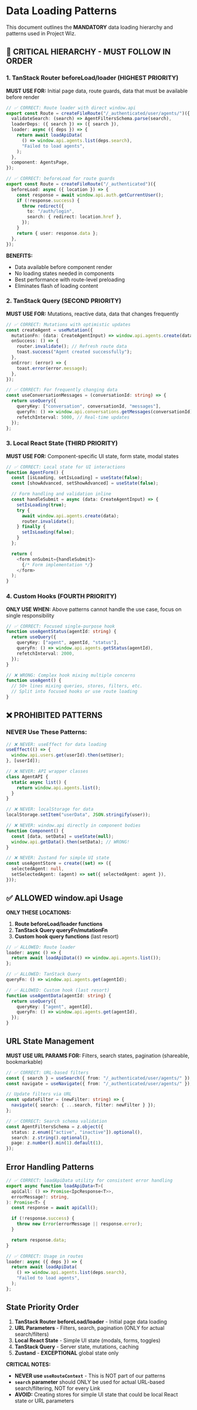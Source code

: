 # Data Loading Patterns

This document outlines the **MANDATORY** data loading hierarchy and patterns used in Project Wiz.

## 🚨 CRITICAL HIERARCHY - MUST FOLLOW IN ORDER

### 1. TanStack Router beforeLoad/loader (HIGHEST PRIORITY)

**MUST USE FOR:** Initial page data, route guards, data that must be available before render

```typescript
// ✅ CORRECT: Route loader with direct window.api
export const Route = createFileRoute("/_authenticated/user/agents/")({
  validateSearch: (search) => AgentFiltersSchema.parse(search),
  loaderDeps: ({ search }) => ({ search }),
  loader: async ({ deps }) => {
    return await loadApiData(
      () => window.api.agents.list(deps.search),
      "Failed to load agents",
    );
  },
  component: AgentsPage,
});

// ✅ CORRECT: beforeLoad for route guards
export const Route = createFileRoute("/_authenticated")({
  beforeLoad: async ({ location }) => {
    const response = await window.api.auth.getCurrentUser();
    if (!response.success) {
      throw redirect({
        to: "/auth/login",
        search: { redirect: location.href },
      });
    }
    return { user: response.data };
  },
});
```

**BENEFITS:**

- Data available before component render
- No loading states needed in components
- Best performance with route-level preloading
- Eliminates flash of loading content

### 2. TanStack Query (SECOND PRIORITY)

**MUST USE FOR:** Mutations, reactive data, data that changes frequently

```typescript
// ✅ CORRECT: Mutations with optimistic updates
const createAgent = useMutation({
  mutationFn: (data: CreateAgentInput) => window.api.agents.create(data),
  onSuccess: () => {
    router.invalidate(); // Refresh route data
    toast.success("Agent created successfully");
  },
  onError: (error) => {
    toast.error(error.message);
  },
});

// ✅ CORRECT: For frequently changing data
const useConversationMessages = (conversationId: string) => {
  return useQuery({
    queryKey: ["conversation", conversationId, "messages"],
    queryFn: () => window.api.conversations.getMessages(conversationId),
    refetchInterval: 5000, // Real-time updates
  });
};
```

### 3. Local React State (THIRD PRIORITY)

**MUST USE FOR:** Component-specific UI state, form state, modal states

```typescript
// ✅ CORRECT: Local state for UI interactions
function AgentForm() {
  const [isLoading, setIsLoading] = useState(false);
  const [showAdvanced, setShowAdvanced] = useState(false);

  // Form handling and validation inline
  const handleSubmit = async (data: CreateAgentInput) => {
    setIsLoading(true);
    try {
      await window.api.agents.create(data);
      router.invalidate();
    } finally {
      setIsLoading(false);
    }
  };

  return (
    <form onSubmit={handleSubmit}>
      {/* Form implementation */}
    </form>
  );
}
```

### 4. Custom Hooks (FOURTH PRIORITY)

**ONLY USE WHEN:** Above patterns cannot handle the use case, focus on single responsibility

```typescript
// ✅ CORRECT: Focused single-purpose hook
function useAgentStatus(agentId: string) {
  return useQuery({
    queryKey: ["agent", agentId, "status"],
    queryFn: () => window.api.agents.getStatus(agentId),
    refetchInterval: 2000,
  });
}

// ❌ WRONG: Complex hook mixing multiple concerns
function useAgent() {
  // 50+ lines mixing queries, stores, filters, etc.
  // Split into focused hooks or use route loading
}
```

## ❌ PROHIBITED PATTERNS

### NEVER Use These Patterns:

```typescript
// ❌ NEVER: useEffect for data loading
useEffect(() => {
  window.api.users.get(userId).then(setUser);
}, [userId]);

// ❌ NEVER: API wrapper classes
class AgentAPI {
  static async list() {
    return window.api.agents.list();
  }
}

// ❌ NEVER: localStorage for data
localStorage.setItem("userData", JSON.stringify(user));

// ❌ NEVER: window.api directly in component bodies
function Component() {
  const [data, setData] = useState(null);
  window.api.getData().then(setData); // WRONG!
}

// ❌ NEVER: Zustand for simple UI state
const useAgentStore = create((set) => ({
  selectedAgent: null,
  setSelectedAgent: (agent) => set({ selectedAgent: agent }),
}));
```

## ✅ ALLOWED window.api Usage

**ONLY THESE LOCATIONS:**

1. **Route beforeLoad/loader functions**
2. **TanStack Query queryFn/mutationFn**
3. **Custom hook query functions** (last resort)

```typescript
// ✅ ALLOWED: Route loader
loader: async () => {
  return await loadApiData(() => window.api.agents.list());
};

// ✅ ALLOWED: TanStack Query
queryFn: () => window.api.agents.get(agentId);

// ✅ ALLOWED: Custom hook (last resort)
function useAgentData(agentId: string) {
  return useQuery({
    queryKey: ["agent", agentId],
    queryFn: () => window.api.agents.get(agentId),
  });
}
```

## URL State Management

**MUST USE URL PARAMS FOR:** Filters, search states, pagination (shareable, bookmarkable)

```typescript
// ✅ CORRECT: URL-based filters
const { search } = useSearch({ from: "/_authenticated/user/agents/" });
const navigate = useNavigate({ from: "/_authenticated/user/agents/" });

// Update filters via URL
const updateFilter = (newFilter: string) => {
  navigate({ search: { ...search, filter: newFilter } });
};

// ✅ CORRECT: Search schema validation
const AgentFiltersSchema = z.object({
  status: z.enum(["active", "inactive"]).optional(),
  search: z.string().optional(),
  page: z.number().min(1).default(1),
});
```

## Error Handling Patterns

```typescript
// ✅ CORRECT: loadApiData utility for consistent error handling
export async function loadApiData<T>(
  apiCall: () => Promise<IpcResponse<T>>,
  errorMessage?: string,
): Promise<T> {
  const response = await apiCall();

  if (!response.success) {
    throw new Error(errorMessage || response.error);
  }

  return response.data;
}

// ✅ CORRECT: Usage in routes
loader: async ({ deps }) => {
  return await loadApiData(
    () => window.api.agents.list(deps.search),
    "Failed to load agents",
  );
};
```

## State Priority Order

1. **TanStack Router beforeLoad/loader** - Initial page data loading
2. **URL Parameters** - Filters, search, pagination (ONLY for actual search/filters)
3. **Local React State** - Simple UI state (modals, forms, toggles)
4. **TanStack Query** - Server state, mutations, caching
5. **Zustand** - **EXCEPTIONAL** global state only

**CRITICAL NOTES:**

- **NEVER use `useRouteContext`** - This is NOT part of our patterns
- **`search` parameter** should ONLY be used for actual URL-based search/filtering, NOT for every Link
- **AVOID:** Creating stores for simple UI state that could be local React state or URL parameters
